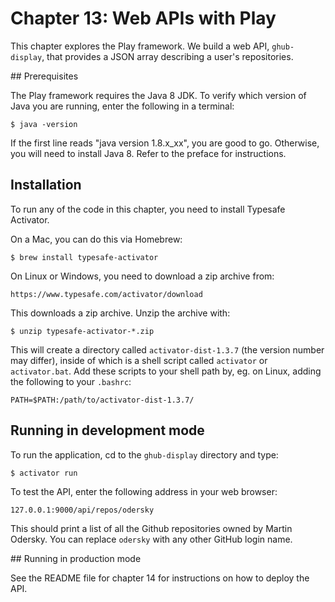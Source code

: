 
# Chapter 13: Web APIs with Play

This chapter explores the Play framework. We build a web API, `ghub-display`, that provides
a JSON array describing a user's repositories.

## Prerequisites

The Play framework requires the Java 8 JDK. To verify which version of Java you are running, enter the following in a terminal:

    $ java -version

If the first line reads "java version 1.8.x_xx", you are good to go. Otherwise, you will need to install Java 8. Refer to the preface for instructions.

## Installation

To run any of the code in this chapter, you need to install Typesafe Activator.

On a Mac, you can do this via Homebrew:

    $ brew install typesafe-activator

On Linux or Windows, you need to download a zip archive from:

    https://www.typesafe.com/activator/download

This downloads a zip archive. Unzip the archive with:

    $ unzip typesafe-activator-*.zip

This will create a directory called `activator-dist-1.3.7` (the version number may differ), inside of which is a shell script called `activator` or `activator.bat`. Add these scripts to your shell path by, eg. on Linux, adding the following to your `.bashrc`:

    PATH=$PATH:/path/to/activator-dist-1.3.7/

## Running in development mode

To run the application, cd to the `ghub-display` directory and type:

    $ activator run

To test the API, enter the following address in your web browser:

    127.0.0.1:9000/api/repos/odersky

This should print a list of all the Github repositories owned by Martin Odersky. You can replace `odersky` with any other GitHub login name.

## Running in production mode

See the README file for chapter 14 for instructions on how to deploy the API.
